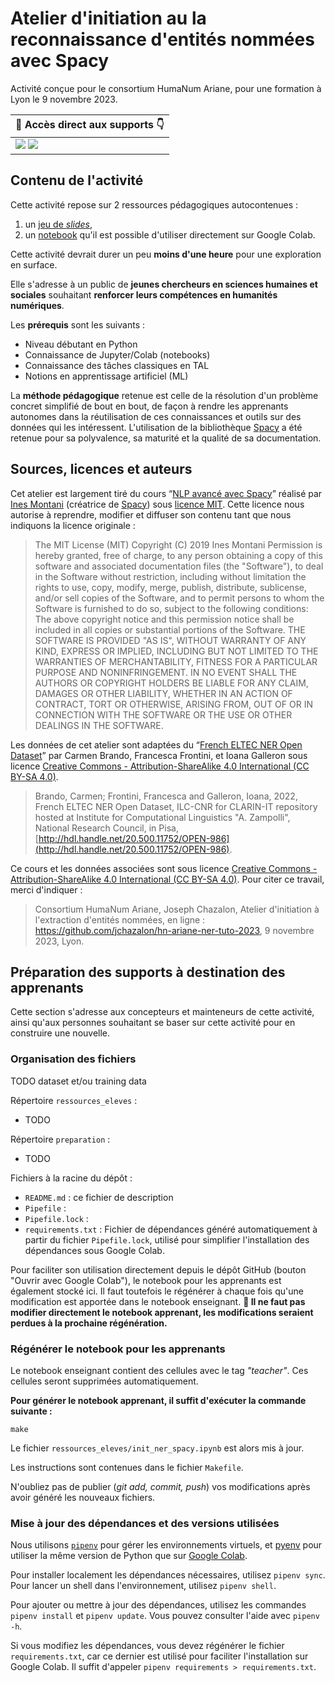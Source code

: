 # Atelier d'initiation au la reconnaissance d'entités nommées avec Spacy

Activité conçue pour le consortium HumaNum Ariane, pour une formation à Lyon le 9 novembre 2023.

| 🏃 Accès direct aux supports 👇 |
|--------------|
| [![](https://img.shields.io/badge/Pr%C3%A9sentation-Ouvrir%20dans%20Google%20Slides-orange?logo=googleslides)](https://docs.google.com/presentation/d/1_RycfOOeQo8XZNojsx7SzaSDyhepj-8n8w7xMpf9UGI/edit)  [![](https://img.shields.io/badge/Notebook-Ouvrir%20dans%20Google%20Colab-blue?logo=googlecolab)](https://colab.research.google.com/github/jchazalon/hn-ariane-ner-tuto-2023/blob/main/preparation/30-draft-final.ipynb)  | 

## Contenu de l'activité

Cette activité repose sur 2 ressources pédagogiques autocontenues :
1. un [jeu de *slides*](https://docs.google.com/presentation/d/1_RycfOOeQo8XZNojsx7SzaSDyhepj-8n8w7xMpf9UGI/edit#slide=id.p),
2. un [notebook](https://colab.research.google.com/github/jchazalon/hn-ariane-ner-tuto-2023/blob/main/preparation/30-draft-final.ipynb) qu'il est possible d'utiliser directement sur Google Colab.

Cette activité devrait durer un peu **moins d'une heure** pour une exploration en surface.

Elle s'adresse à un public de **jeunes chercheurs en sciences humaines et sociales** souhaitant **renforcer leurs compétences en humanités numériques**.

Les **prérequis** sont les suivants :
- Niveau débutant en Python
- Connaissance de Jupyter/Colab (notebooks)
- Connaissance des tâches classiques en TAL
- Notions en apprentissage artificiel (ML)

La **méthode pédagogique** retenue est celle de la résolution d'un problème concret simplifié de bout en bout, de façon à rendre les apprenants autonomes dans la réutilisation de ces connaissances et outils sur des données qui les intéressent.
L'utilisation de la bibliothèque [Spacy](https://spacy.io/) a été retenue pour sa polyvalence, sa maturité et la qualité de sa documentation.

## Sources, licences et auteurs
Cet atelier est largement tiré du cours “[NLP avancé avec Spacy](https://course.spacy.io/fr)” réalisé par [Ines Montani](https://twitter.com/_inesmontani) (créatrice de [Spacy](https://spacy.io/)) sous [licence MIT](https://www.tldrlegal.com/license/mit-license).
Cette licence nous autorise à reprendre, modifier et diffuser son contenu tant que nous indiquons la licence originale :

>The MIT License (MIT)
>Copyright (C) 2019 Ines Montani
>Permission is hereby granted, free of charge, to any person obtaining a copy of this software and associated documentation files (the "Software"), to deal in the Software without restriction, including without limitation the rights to use, copy, modify, merge, publish, distribute, sublicense, and/or sell copies of the Software, and to permit persons to whom the Software is furnished to do so, subject to the following conditions:
The above copyright notice and this permission notice shall be included in all copies or substantial portions of the Software.
THE SOFTWARE IS PROVIDED "AS IS", WITHOUT WARRANTY OF ANY KIND, EXPRESS OR IMPLIED, INCLUDING BUT NOT LIMITED TO THE WARRANTIES OF MERCHANTABILITY, FITNESS FOR A PARTICULAR PURPOSE AND NONINFRINGEMENT. IN NO EVENT SHALL THE AUTHORS OR COPYRIGHT HOLDERS BE LIABLE FOR ANY CLAIM, DAMAGES OR OTHER LIABILITY, WHETHER IN AN ACTION OF CONTRACT, TORT OR OTHERWISE, ARISING FROM, OUT OF OR IN CONNECTION WITH THE SOFTWARE OR THE USE OR OTHER DEALINGS IN THE SOFTWARE.

Les données de cet atelier sont adaptées du “[French ELTEC NER Open Dataset](http://hdl.handle.net/20.500.11752/OPEN-986)” par Carmen Brando, Francesca Frontini, et Ioana Galleron sous licence [Creative Commons - Attribution-ShareAlike 4.0 International (CC BY-SA 4.0)](http://creativecommons.org/licenses/by-sa/4.0/). 

> Brando, Carmen; Frontini, Francesca and Galleron, Ioana, 2022, French ELTEC NER Open Dataset, ILC-CNR for CLARIN-IT repository hosted at Institute for Computational Linguistics "A. Zampolli", National Research Council, in Pisa, [http://hdl.handle.net/20.500.11752/OPEN-986](http://hdl.handle.net/20.500.11752/OPEN-986).

Ce cours et les données associées sont sous licence [Creative Commons - Attribution-ShareAlike 4.0 International (CC BY-SA 4.0)](http://creativecommons.org/licenses/by-sa/4.0/).
Pour citer ce travail, merci d'indiquer :

> Consortium HumaNum Ariane, Joseph Chazalon, Atelier d'initiation à l'extraction d'entités nommées, en ligne : <https://github.com/jchazalon/hn-ariane-ner-tuto-2023>, 9 novembre 2023, Lyon.


## Préparation des supports à destination des apprenants
Cette section s'adresse aux concepteurs et mainteneurs de cette activité, ainsi qu'aux personnes souhaitant se baser sur cette activité pour en construire une nouvelle.

### Organisation des fichiers
TODO dataset et/ou training data

Répertoire `ressources_eleves` :

- TODO

Répertoire `preparation` :

- TODO

Fichiers à la racine du dépôt :

- `README.md` : ce fichier de description
- `Pipefile` : 
- `Pipefile.lock` : 
- `requirements.txt` : Fichier de dépendances généré automatiquement à partir du fichier `Pipefile.lock`, utilisé pour simplifier l'installation des dépendances sous Google Colab.


Pour faciliter son utilisation directement depuis le dépôt GitHub (bouton "Ouvrir avec Google Colab"), le notebook pour les apprenants est également stocké ici.
Il faut toutefois le régénérer à chaque fois qu'une modification est apportée dans le notebook enseignant.
**🚨 Il ne faut pas modifier directement le notebook apprenant, les modifications seraient perdues à la prochaine régénération.**

### Régénérer le notebook pour les apprenants
Le notebook enseignant contient des cellules avec le tag *"teacher"*. Ces cellules seront supprimées automatiquement.

**Pour générer le notebook apprenant, il suffit d'exécuter la commande suivante :**
```
make
```

Le fichier `ressources_eleves/init_ner_spacy.ipynb` est alors mis à jour.

Les instructions sont contenues dans le fichier `Makefile`.

N'oubliez pas de publier (*git add, commit, push*) vos modifications après avoir généré les nouveaux fichiers.


### Mise à jour des dépendances et des versions utilisées
Nous utilisons [`pipenv`](https://pipenv.pypa.io) pour gérer les environnements virtuels, et [pyenv](https://github.com/pyenv/pyenv) pour utiliser la même version de Python que sur [Google Colab](https://colab.research.google.com/).

Pour installer localement les dépendances nécessaires, utilisez `pipenv sync`.  
Pour lancer un shell dans l'environnement, utilisez `pipenv shell`.

Pour ajouter ou mettre à jour des dépendances, utilisez les commandes `pipenv install` et `pipenv update`.
Vous pouvez consulter l'aide avec `pipenv -h`.

Si vous modifiez les dépendances, vous devez régénérer le fichier `requirements.txt`, car ce dernier est utilisé pour faciliter l'installation sur Google Colab.
Il suffit d'appeler `pipenv requirements > requirements.txt`.